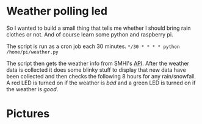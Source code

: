 # Weather polling led

So I wanted to build a small thing that tells me whether I should bring rain clothes or not. And of course learn some python and raspberry pi.

The script is run as a cron job each 30 minutes.
`*/30 * * * * python /home/pi/weather.py`

The script then gets the weather info from SMHI's [API](http://www.smhi.se/klimatdata/oppna-data/meteorologiska-data).
After the weather data is collected it does some blinky stuff to display that new data have been collected and then checks the following 8 hours for any rain/snowfall. A red LED is turned on if the weather is *bad* and a green LED is turned on if the weather is *good*.

# Pictures

